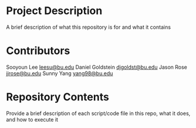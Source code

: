 # Project Description

A brief description of what this repository is for and what it contains

# Contributors

Sooyoun Lee leesu@bu.edu
Daniel Goldstein djgoldst@bu.edu
Jason Rose jjrose@bu.edu
Sunny Yang yang98@bu.edu
# Repository Contents

Provide a brief description of each script/code file in this repo, what it does, and how to execute it
